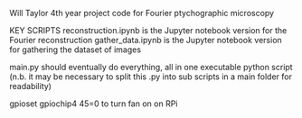 Will Taylor 4th year project code for Fourier ptychographic microscopy 

KEY SCRIPTS
reconstruction.ipynb is the Jupyter notebook version for the Fourier reconstruction
gather_data.ipynb is the Jupyter notebook version for gathering the dataset of images

main.py should eventually do everything, all in one executable python script
(n.b. it may be necessary to split this .py into sub scripts in a main folder for readability)

gpioset gpiochip4 45=0 to turn fan on on RPi